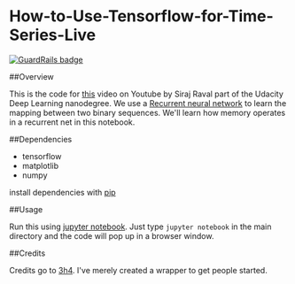 # How-to-Use-Tensorflow-for-Time-Series-Live

[![GuardRails badge](https://badges.production.guardrails.io/shtakai/How-to-Use-Tensorflow-for-Time-Series-Live-.svg)](https://www.guardrails.io)

##Overview

This is the code for [this](https://youtu.be/ftMq5ps503w) video on Youtube by Siraj Raval part of the Udacity Deep Learning nanodegree. 
We use a [Recurrent neural network](http://www.wildml.com/2015/09/recurrent-neural-networks-tutorial-part-1-introduction-to-rnns/) 
to learn the mapping between two binary sequences. We'll learn how memory operates in a recurrent net in this notebook.

##Dependencies

* tensorflow
* matplotlib
* numpy

install dependencies with [pip](https://pip.pypa.io/en/stable/)

##Usage

Run this using [jupyter notebook](http://jupyter.readthedocs.io/en/latest/install.html). 
Just type `jupyter notebook` in the main directory and the code will pop up in a browser window. 

##Credits

Credits go to [3h4](https://github.com/3h4). I've merely created a wrapper to get people started.
